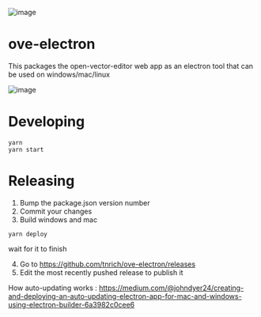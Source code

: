 ![image](https://user-images.githubusercontent.com/2730609/67169732-df3ca800-f348-11e9-8003-baa91cd8cfec.png)

# ove-electron
This packages the open-vector-editor web app as an electron tool that can be used on windows/mac/linux

![image](https://user-images.githubusercontent.com/2730609/67169717-c59b6080-f348-11e9-995a-89b7213428ff.png)


# Developing 
```
yarn
yarn start
```

# Releasing 
1. Bump the package.json version number
2. Commit your changes
3. Build windows and mac 
```
yarn deploy
```
wait for it to finish

4. Go to https://github.com/tnrich/ove-electron/releases 
5. Edit the most recently pushed release to publish it

How auto-updating works :
https://medium.com/@johndyer24/creating-and-deploying-an-auto-updating-electron-app-for-mac-and-windows-using-electron-builder-6a3982c0cee6
